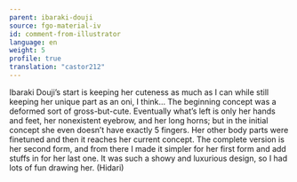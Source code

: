 ```yaml
---
parent: ibaraki-douji
source: fgo-material-iv
id: comment-from-illustrator
language: en
weight: 5
profile: true
translation: "castor212"
---
```


Ibaraki Douji’s start is keeping her cuteness as much as I can while still keeping her unique part as an oni, I think… The beginning concept was a deformed sort of gross-but-cute. Eventually what’s left is only her hands and feet, her nonexistent eyebrow, and her long horns; but in the initial concept she even doesn’t have exactly 5 fingers. Her other body parts were finetuned and then it reaches her current concept. The complete version is her second form, and from there I made it simpler for her first form and add stuffs in for her last one. It was such a showy and luxurious design, so I had lots of fun drawing her. (Hidari)
